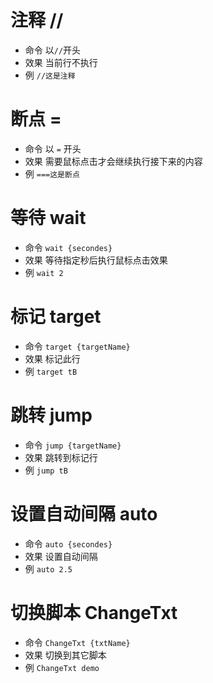 # 注释 //

- 命令 以`//`开头
- 效果 当前行不执行
- 例 `//这是注释`

# 断点 =

- 命令 以 `=` 开头
- 效果 需要鼠标点击才会继续执行接下来的内容
- 例 `===这是断点`

# 等待 wait

- 命令 `wait {secondes}`
- 效果 等待指定秒后执行鼠标点击效果
- 例 `wait 2`

# 标记 target

- 命令 `target {targetName}`
- 效果 标记此行
- 例 `target tB`

# 跳转 jump

- 命令 `jump {targetName}`
- 效果 跳转到标记行
- 例 `jump tB`

# 设置自动间隔 auto

- 命令 `auto {secondes}`
- 效果 设置自动间隔
- 例 `auto 2.5`

# 切换脚本 ChangeTxt

- 命令 `ChangeTxt {txtName}`
- 效果 切换到其它脚本
- 例 `ChangeTxt demo`